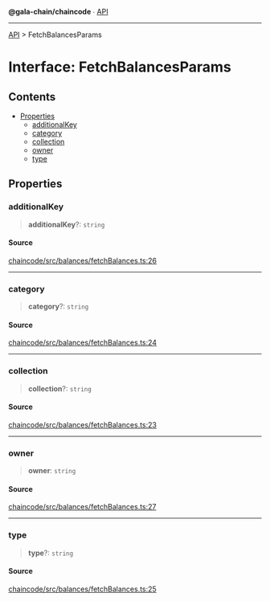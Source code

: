 **@gala-chain/chaincode** ∙ [API](../exports.md)

***

[API](../exports.md) > FetchBalancesParams

# Interface: FetchBalancesParams

## Contents

- [Properties](FetchBalancesParams.md#properties)
  - [additionalKey](FetchBalancesParams.md#additionalkey)
  - [category](FetchBalancesParams.md#category)
  - [collection](FetchBalancesParams.md#collection)
  - [owner](FetchBalancesParams.md#owner)
  - [type](FetchBalancesParams.md#type)

## Properties

### additionalKey

> **additionalKey**?: `string`

#### Source

[chaincode/src/balances/fetchBalances.ts:26](https://github.com/GalaChain/sdk/blob/bcbbb18/chaincode/src/balances/fetchBalances.ts#L26)

***

### category

> **category**?: `string`

#### Source

[chaincode/src/balances/fetchBalances.ts:24](https://github.com/GalaChain/sdk/blob/bcbbb18/chaincode/src/balances/fetchBalances.ts#L24)

***

### collection

> **collection**?: `string`

#### Source

[chaincode/src/balances/fetchBalances.ts:23](https://github.com/GalaChain/sdk/blob/bcbbb18/chaincode/src/balances/fetchBalances.ts#L23)

***

### owner

> **owner**: `string`

#### Source

[chaincode/src/balances/fetchBalances.ts:27](https://github.com/GalaChain/sdk/blob/bcbbb18/chaincode/src/balances/fetchBalances.ts#L27)

***

### type

> **type**?: `string`

#### Source

[chaincode/src/balances/fetchBalances.ts:25](https://github.com/GalaChain/sdk/blob/bcbbb18/chaincode/src/balances/fetchBalances.ts#L25)
